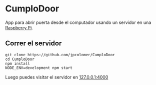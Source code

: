 # CumploDoor

App para abrir puerta desde el computador usando un servidor en una [Raspberry Pi](http://www.raspberrypi.org/).

## Correr el servidor

```Shell
git clone https://github.com/jpcolomer/CumploDoor
cd CumploDoor
npm install
NODE_ENV=development npm start
```

Luego puedes visitar el servidor en [127.0.0.1:4000](127.0.0.1:4000)
